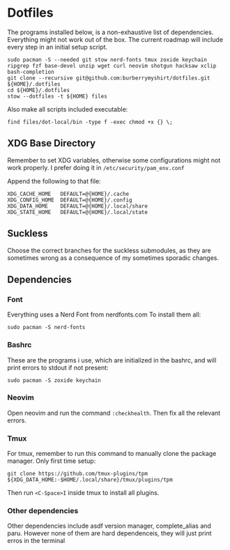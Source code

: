 # Dotfiles

The programs installed below, is a non-exhaustive list of dependencies. Everything might not work out of the box. The current roadmap will include every step in an initial setup script.

``` [shell]
sudo pacman -S --needed git stow nerd-fonts tmux zoxide keychain ripgrep fzf base-devel unzip wget curl neovim shotgun hacksaw xclip bash-completion
git clone --recursive git@github.com:burberrymyshirt/dotfiles.git ${HOME}/.dotfiles
cd ${HOME}/.dotfiles
stow --dotfiles -t ${HOME} files
```

Also make all scripts included executable:

``` [shell]
find files/dot-local/bin -type f -exec chmod +x {} \;
```

## XDG Base Directory

Remember to set XDG variables, otherwise some configurations might not work properly.
I prefer doing it in `/etc/security/pam_env.conf`

Append the following to that file: 

``` [shell]
XDG_CACHE_HOME   DEFAULT=@{HOME}/.cache
XDG_CONFIG_HOME  DEFAULT=@{HOME}/.config
XDG_DATA_HOME    DEFAULT=@{HOME}/.local/share
XDG_STATE_HOME   DEFAULT=@{HOME}/.local/state
```

## Suckless

Choose the correct branches for the suckless submodules, as they are sometimes wrong as a consequence of my sometimes sporadic changes.

## Dependencies

### Font

Everything uses a Nerd Font from nerdfonts.com
To install them all:

``` [shell]
sudo pacman -S nerd-fonts
```

### Bashrc

These are the programs i use, which are initialized in the bashrc, and will print errors to stdout if not present:

``` [shell]
sudo pacman -S zoxide keychain
```

### Neovim

Open neovim and run the command `:checkhealth`. Then fix all the relevant errors.

### Tmux

For tmux, remember to run this command to manually clone the package manager. Only first time setup:

``` [shell]
git clone https://github.com/tmux-plugins/tpm ${XDG_DATA_HOME:-$HOME/.local/share}/tmux/plugins/tpm
```

Then run `<C-Space>I` inside tmux to install all plugins.

### Other dependencies
Other dependencies include asdf version manager, complete_alias and paru. 
However none of them are hard dependenceis, they will just print erros in the terminal
